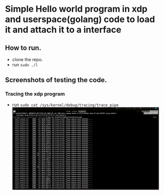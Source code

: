 # Simple Hello world program in xdp and userspace(golang) code to load it and attach it to a interface


## How to run.
- clone the repo.
- run `sudo ./l`


## Screenshots of testing the code.
### Tracing the xdp program
- run `sudo cat /sys/kernel/debug/tracing/trace_pipe`
![screenshot](./ebpf_code/sshots/2025-09-15_20-37.png)



